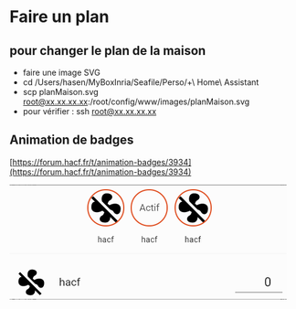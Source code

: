 # Faire un plan

## pour changer le plan de la maison
* faire une image SVG
* cd /Users/hasen/MyBoxInria/Seafile/Perso/+\ Home\ Assistant  
* scp planMaison.svg root@xx.xx.xx.xx:/root/config/www/images/planMaison.svg 
* pour vérifier : ssh root@xx.xx.xx.xx

## Animation de badges
[https://forum.hacf.fr/t/animation-badges/3934](https://forum.hacf.fr/t/animation-badges/3934)

![Example d'animation](Images/animation.gif)
